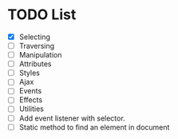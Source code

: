 # TODO List

- [x] Selecting
- [ ] Traversing
- [ ] Manipulation
- [ ] Attributes
- [ ] Styles
- [ ] Ajax
- [ ] Events
- [ ] Effects
- [ ] Utilities
- [ ] Add event listener with selector.
- [ ] Static method to find an element in document